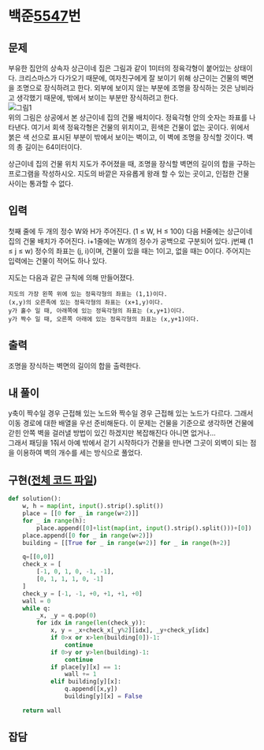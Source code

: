 # 백준[5547](https://www.acmicpc.net/problem/5547)번
## 문제
 부유한 집안의 상속자 상근이네 집은 그림과 같이 1미터의 정육각형이 붙어있는 상태이다. 크리스마스가 다가오기 때문에, 여자친구에게 잘 보이기 위해 상근이는 건물의 벽면을 조명으로 장식하려고 한다. 외부에 보이지 않는 부분에 조명을 장식하는 것은 낭비라고 생각했기 때문에, 밖에서 보이는 부분만 장식하려고 한다.  
 ![그림1](https://www.acmicpc.net/upload/images/building.png)  
 위의 그림은 상공에서 본 상근이네 집의 건물 배치이다. 정육각형 안의 숫자는 좌표를 나타낸다. 여기서 회색 정육각형은 건물의 위치이고, 흰색은 건물이 없는 곳이다. 위에서 붉은 색 선으로 표시된 부분이 밖에서 보이는 벽이고, 이 벽에 조명을 장식할 것이다. 벽의 총 길이는 64미터이다.

 상근이네 집의 건물 위치 지도가 주어졌을 때, 조명을 장식할 벽면의 길이의 합을 구하는 프로그램을 작성하시오. 지도의 바깥은 자유롭게 왕래 할 수 있는 곳이고, 인접한 건물 사이는 통과할 수 없다.

## 입력
 첫째 줄에 두 개의 정수 W와 H가 주어진다. (1 ≤ W, H ≤ 100) 다음 H줄에는 상근이네 집의 건물 배치가 주어진다. i+1줄에는 W개의 정수가 공백으로 구분되어 있다. j번째 (1 ≤ j ≤ w) 정수의 좌표는 (j, i)이며, 건물이 있을 때는 1이고, 없을 때는 0이다. 주어지는 입력에는 건물이 적어도 하나 있다.

지도는 다음과 같은 규칙에 의해 만들어졌다.

    지도의 가장 왼쪽 위에 있는 정육각형의 좌표는 (1,1)이다.
    (x,y)의 오른족에 있는 정육각형의 좌표는 (x+1,y)이다.
    y가 홀수 일 때, 아래쪽에 있는 정육각형의 좌표는 (x,y+1)이다.
    y가 짝수 일 때, 오른쪽 아래에 있는 정육각형의 좌표는 (x,y+1)이다.

## 출력
 조명을 장식하는 벽면의 길이의 합을 출력한다.

## 내 풀이
 y축이 짝수일 경우 근접해 있는 노드와 짝수일 경우 근접해 있는 노드가 다르다. 그래서 이동 경로에 대한 배열을 우선 준비해둔다.
 이 문제는 건물을 기준으로 생각하면 건물에 갇힌 안쪽 벽을 걸러낼 방법이 있긴 하겠지만 복잡해진다 아니면 없거나...  
 그래서 패딩을 1줘서 아예 밖에서 걷기 시작하다가 건물을 만나면 그곳이 외벽이 되는 점을 이용하여 벽의 개수를 세는 방식으로 풀었다.

## 구현([전체 코드 파일](/baekjoon/폴더이름/코드파일))
``` python
def solution():
    w, h = map(int, input().strip().split())
    place = [[0 for _ in range(w+2)]]
    for _ in range(h):
        place.append([0]+list(map(int, input().strip().split()))+[0])
    place.append([0 for _ in range(w+2)])
    building = [[True for _ in range(w+2)] for _ in range(h+2)]

    q=[[0,0]]
    check_x = [
        [-1, 0, 1, 0, -1, -1],
        [0, 1, 1, 1, 0, -1]
    ]
    check_y = [-1, -1, +0, +1, +1, +0]
    wall = 0
    while q:
        _x, _y = q.pop(0)
        for idx in range(len(check_y)):
            x, y = _x+check_x[_y%2][idx], _y+check_y[idx]
            if 0>x or x>len(building[0])-1:
                continue
            if 0>y or y>len(building)-1:
                continue
            if place[y][x] == 1:
                wall += 1
            elif building[y][x]:
                q.append([x,y])
                building[y][x] = False

    return wall
```

## 잡담
 